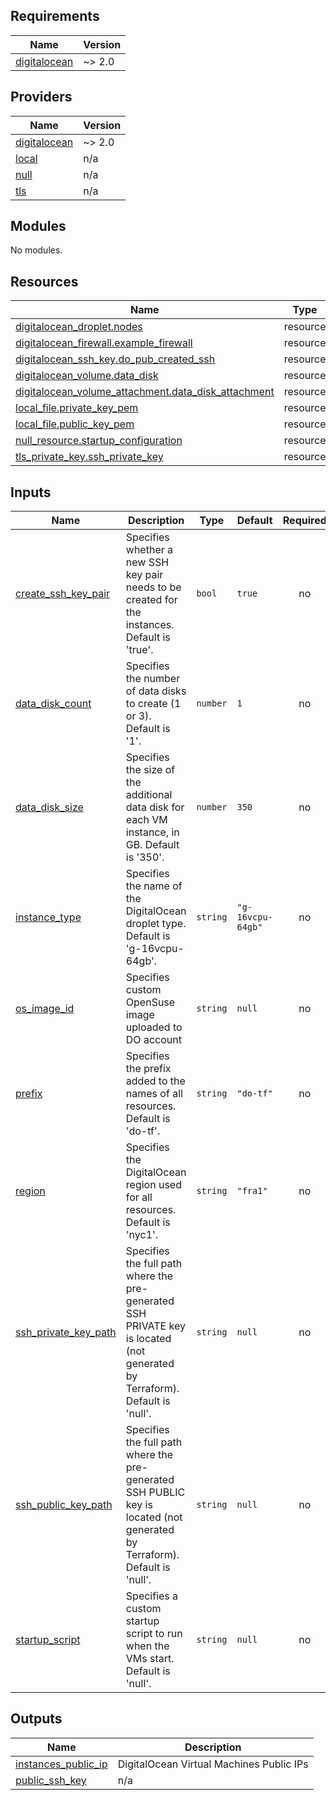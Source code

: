 ## Requirements

| Name | Version |
|------|---------|
| <a name="requirement_digitalocean"></a> [digitalocean](#requirement\_digitalocean) | ~> 2.0 |

## Providers

| Name | Version |
|------|---------|
| <a name="provider_digitalocean"></a> [digitalocean](#provider\_digitalocean) | ~> 2.0 |
| <a name="provider_local"></a> [local](#provider\_local) | n/a |
| <a name="provider_null"></a> [null](#provider\_null) | n/a |
| <a name="provider_tls"></a> [tls](#provider\_tls) | n/a |

## Modules

No modules.

## Resources

| Name | Type |
|------|------|
| [digitalocean_droplet.nodes](https://registry.terraform.io/providers/digitalocean/digitalocean/latest/docs/resources/droplet) | resource |
| [digitalocean_firewall.example_firewall](https://registry.terraform.io/providers/digitalocean/digitalocean/latest/docs/resources/firewall) | resource |
| [digitalocean_ssh_key.do_pub_created_ssh](https://registry.terraform.io/providers/digitalocean/digitalocean/latest/docs/resources/ssh_key) | resource |
| [digitalocean_volume.data_disk](https://registry.terraform.io/providers/digitalocean/digitalocean/latest/docs/resources/volume) | resource |
| [digitalocean_volume_attachment.data_disk_attachment](https://registry.terraform.io/providers/digitalocean/digitalocean/latest/docs/resources/volume_attachment) | resource |
| [local_file.private_key_pem](https://registry.terraform.io/providers/hashicorp/local/latest/docs/resources/file) | resource |
| [local_file.public_key_pem](https://registry.terraform.io/providers/hashicorp/local/latest/docs/resources/file) | resource |
| [null_resource.startup_configuration](https://registry.terraform.io/providers/hashicorp/null/latest/docs/resources/resource) | resource |
| [tls_private_key.ssh_private_key](https://registry.terraform.io/providers/hashicorp/tls/latest/docs/resources/private_key) | resource |

## Inputs

| Name | Description | Type | Default | Required |
|------|-------------|------|---------|:--------:|
| <a name="input_create_ssh_key_pair"></a> [create\_ssh\_key\_pair](#input\_create\_ssh\_key\_pair) | Specifies whether a new SSH key pair needs to be created for the instances. Default is 'true'. | `bool` | `true` | no |
| <a name="input_data_disk_count"></a> [data\_disk\_count](#input\_data\_disk\_count) | Specifies the number of data disks to create (1 or 3). Default is '1'. | `number` | `1` | no |
| <a name="input_data_disk_size"></a> [data\_disk\_size](#input\_data\_disk\_size) | Specifies the size of the additional data disk for each VM instance, in GB. Default is '350'. | `number` | `350` | no |
| <a name="input_instance_type"></a> [instance\_type](#input\_instance\_type) | Specifies the name of the DigitalOcean droplet type. Default is 'g-16vcpu-64gb'. | `string` | `"g-16vcpu-64gb"` | no |
| <a name="input_os_image_id"></a> [os\_image\_id](#input\_os\_image\_id) | Specifies custom OpenSuse image uploaded to DO account | `string` | `null` | no |
| <a name="input_prefix"></a> [prefix](#input\_prefix) | Specifies the prefix added to the names of all resources. Default is 'do-tf'. | `string` | `"do-tf"` | no |
| <a name="input_region"></a> [region](#input\_region) | Specifies the DigitalOcean region used for all resources. Default is 'nyc1'. | `string` | `"fra1"` | no |
| <a name="input_ssh_private_key_path"></a> [ssh\_private\_key\_path](#input\_ssh\_private\_key\_path) | Specifies the full path where the pre-generated SSH PRIVATE key is located (not generated by Terraform). Default is 'null'. | `string` | `null` | no |
| <a name="input_ssh_public_key_path"></a> [ssh\_public\_key\_path](#input\_ssh\_public\_key\_path) | Specifies the full path where the pre-generated SSH PUBLIC key is located (not generated by Terraform). Default is 'null'. | `string` | `null` | no |
| <a name="input_startup_script"></a> [startup\_script](#input\_startup\_script) | Specifies a custom startup script to run when the VMs start. Default is 'null'. | `string` | `null` | no |

## Outputs

| Name | Description |
|------|-------------|
| <a name="output_instances_public_ip"></a> [instances\_public\_ip](#output\_instances\_public\_ip) | DigitalOcean Virtual Machines Public IPs |
| <a name="output_public_ssh_key"></a> [public\_ssh\_key](#output\_public\_ssh\_key) | n/a |

